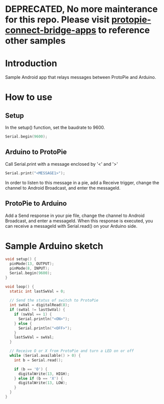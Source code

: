 # DEPRECATED, No more mainterance for this repo. Please visit [protopie-connect-bridge-apps](https://github.com/ProtoPie/protopie-connect-bridge-apps) to reference other samples

# Introduction

Sample Android app that relays messages between ProtoPie and Arduino.

# How to use

## Setup

In the setup() function, set the baudrate to 9600.

```C
Serial.begin(9600);
```

## Arduino to ProtoPie

Call Serial.print with a message enclosed by '<' and '>'

```C
Serial.print("<MESSAGE1>");
```

In order to listen to this message in a pie, add a Receive trigger, change the channel to Android Broadcast, and enter the messageId.

## ProtoPie to Arduino

Add a Send response in your pie file, change the channel to Android Broadcast, and enter a messageId.
When this response is executed, you can receive a messageId with Serial.read() on your Arduino side.

# Sample Arduino sketch

```C
void setup() {
  pinMode(13, OUTPUT);
  pinMode(8, INPUT);
  Serial.begin(9600);
}

void loop() {
  static int lastSwVal = 0;
  
  // Send the status of switch to ProtoPie
  int swVal = digitalRead(8);
  if (swVal != lastSwVal) {
    if (swVal == 1) {
      Serial.println("<ON>");
    } else {
      Serial.println("<OFF>");
    }
    lastSwVal = swVal;
  }

  // Receive O or X from ProtoPie and turn a LED on or off
  while (Serial.available() > 0) {
    int b = Serial.read();

    if (b == 'O') {
      digitalWrite(13, HIGH);
    } else if (b == 'X') {
      digitalWrite(13, LOW);
    }
  }
}
```
